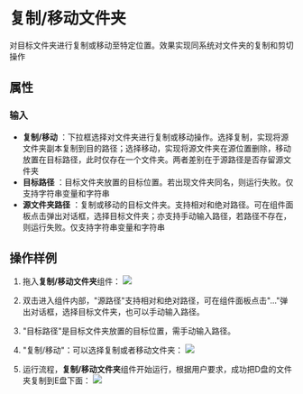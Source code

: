 # 复制/移动文件夹

对目标文件夹进行复制或移动至特定位置。效果实现同系统对文件夹的复制和剪切操作

## 属性

### 输入

- **复制/移动** ：下拉框选择对文件夹进行复制或移动操作。选择复制，实现将源文件夹副本复制到目的路径；选择移动，实现将源文件夹在源位置删除，移动放置在目标路径，此时仅存在一个文件夹。两者差别在于源路径是否存留源文件夹
- **目标路径** ：目标文件夹放置的目标位置。若出现文件夹同名，则运行失败。仅支持字符串变量和字符串
- **源文件夹路径** ：复制或移动的目标文件夹。支持相对和绝对路径。可在组件面板点击弹出对话框，选择目标文件夹；亦支持手动输入路径，若路径不存在，则运行失败。仅支持字符串变量和字符串

## 操作样例

1. 拖入**复制/移动文件夹**组件：
![](https://docimages.blob.core.chinacloudapi.cn/images/Activities/moveFolder.png)

2. 双击进入组件内部，"源路径"支持相对和绝对路径，可在组件面板点击"..."弹出对话框，选择目标文件夹，也可以手动输入路径。

3. "目标路径"是目标文件夹放置的目标位置，需手动输入路径。

4. "复制/移动"：可以选择复制或者移动文件夹：
![](https://docimages.blob.core.chinacloudapi.cn/images/Activities/moveFolder-1.png)

5. 运行流程，**复制/移动文件夹**组件开始运行，根据用户要求，成功把D盘的文件夹复制到E盘下面：
![](https://docimages.blob.core.chinacloudapi.cn/images/Activities/moveFolder-2.png)


